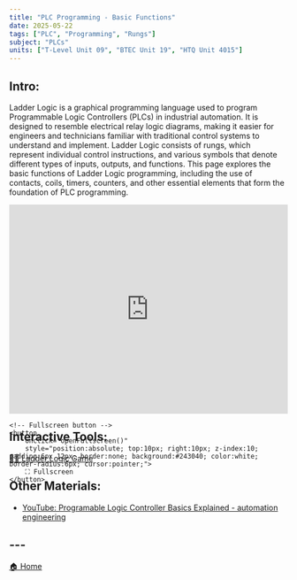 ```yaml
---
title: "PLC Programming - Basic Functions"
date: 2025-05-22
tags: ["PLC", "Programming", "Rungs"]
subject: "PLCs"
units: ["T-Level Unit 09", "BTEC Unit 19", "HTQ Unit 4015"]
---
```


## Intro:

Ladder Logic is a graphical programming language used to program Programmable Logic Controllers (PLCs) in industrial automation. It is designed to resemble electrical relay logic diagrams, making it easier for engineers and technicians familiar with traditional control systems to understand and implement. Ladder Logic consists of rungs, which represent individual control instructions, and various symbols that denote different types of inputs, outputs, and functions. This page explores the basic functions of Ladder Logic programming, including the use of contacts, coils, timers, counters, and other essential elements that form the foundation of PLC programming.

<div id="pdf-container" style="position: relative; width: 100%; height: 0; padding-top: 75%;">
    <iframe 
        id="pdf-frame"
        src="https://EngineeringShare.github.io/engineering-hub/presentations/Ladder Logic Functions.pdf"
        style="position: absolute; top: 0; left: 0; width: 100%; height: 100%; border: none;" 
        allowfullscreen
        webkitallowfullscreen
        mozallowfullscreen>
    </iframe>

    <!-- Fullscreen button -->
    <button 
        onclick="openFullscreen()" 
        style="position:absolute; top:10px; right:10px; z-index:10; padding:6px 12px; border:none; background:#243040; color:white; border-radius:6px; cursor:pointer;">
        ⛶ Fullscreen
    </button>
</div>

<script>
    function openFullscreen() {
        const elem = document.getElementById("pdf-frame");
        if (elem.requestFullscreen) {
            elem.requestFullscreen();
        } else if (elem.webkitRequestFullscreen) { // Safari
            elem.webkitRequestFullscreen();
        } else if (elem.msRequestFullscreen) { // IE11
            elem.msRequestFullscreen();
        }
    }
</script>

## Interactive Tools:

<a href="https://engineeringshare.github.io/engineering-hub/interactive/Ladder%20Logic%20Engineer.html">👷‍♂️ Ladder Logic Game</a>

## Other Materials:
* [YouTube: Programable Logic Controller Basics Explained - automation engineering](https://youtu.be/uOtdWHMKhnw)

## ---

<a href="https://engineeringshare.github.io/engineering-hub">🏠 Home</a>

